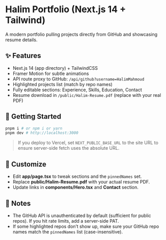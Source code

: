 # Halim Portfolio (Next.js 14 + Tailwind)

A modern portfolio pulling projects directly from GitHub and showcasing resume details.

## ✨ Features
- Next.js 14 (app directory) + TailwindCSS
- Framer Motion for subtle animations
- API route proxy to GitHub: `/api/github?username=HalimMahmoud`
- Highlighted projects list (match by repo names)
- Fully editable sections: Experience, Skills, Education, Contact
- Resume download in `/public/Halim-Resume.pdf` (replace with your real PDF)

## 🚀 Getting Started
```bash
pnpm i # or npm i or yarn
pnpm dev # http://localhost:3000
```

> If you deploy to Vercel, set `NEXT_PUBLIC_BASE_URL` to the site URL to ensure server-side fetch uses the absolute URL.

## 🧠 Customize
- Edit **app/page.tsx** to tweak sections and the `pinnedNames` set.
- Replace **public/Halim-Resume.pdf** with your actual resume PDF.
- Update links in **components/Hero.tsx** and **Contact** section.

## 📌 Notes
- The GitHub API is unauthenticated by default (sufficient for public repos). If you hit rate limits, add a server-side PAT.
- If some highlighted repos don’t show up, make sure your GitHub repo names match the `pinnedNames` list (case-insensitive).

